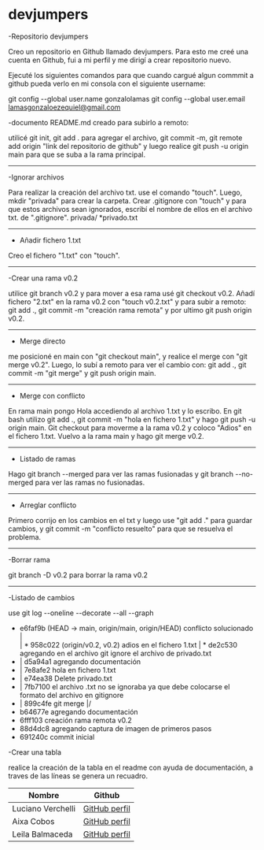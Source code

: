 # devjumpers

-Repositorio devjumpers

Creo un repositorio en Github llamado devjumpers. Para esto me creé una cuenta en Github, fui a mi perfil y me dirigí a crear repositorio nuevo.

Ejecuté los siguientes comandos para que cuando cargué algun commmit a github pueda verlo en mi consola con el siguiente username:

git config --global user.name gonzalolamas
git config --global user.email lamasgonzaloezequiel@gmail.com

-documento README.md creado para subirlo a remoto:

utilicé git init, git add . para agregar el archivo, git commit -m, git remote add origin "link del repositorio de github" y luego realice git push -u origin main para que se suba a la rama principal.
 
-------

-Ignorar archivos

Para realizar la creación del archivo txt. use el comando "touch". Luego, mkdir "privada" para crear la carpeta.
Crear .gitignore con "touch" y para que estos archivos sean ignorados, escribí el nombre de ellos en el archivo txt. de ".gitignore".
privada/
*privado.txt

-----

- Añadir fichero 1.txt

Creo el fichero "1.txt" con "touch". 

------

-Crear una rama v0.2

utilice git branch v0.2 y para mover a esa rama usé git checkout v0.2. 
Añadí fichero "2.txt" en la rama v0.2 con "touch v0.2.txt" y para subir a remoto: git add ., git commit -m "creación rama remota" y por ultimo git push origin v0.2.

------

- Merge directo

me posicioné en main con "git checkout main", y realice el merge con "git merge v0.2". Luego, lo subí a remoto para ver el cambio con: git add ., git commit -m "git merge" y git push origin main.

------

- Merge con conflicto

En rama main pongo Hola accediendo al archivo 1.txt y lo escribo. En git bash utilizo git add ., git commit -m "hola en fichero 1.txt" y hago git push -u origin main. 
Git checkout para moverme a la rama v0.2 y coloco "Adios" en el fichero 1.txt.
Vuelvo a la rama main y hago git merge v0.2.

------

- Listado de ramas
  
Hago git branch --merged para ver las ramas fusionadas y git branch --no-merged para ver las ramas no fusionadas.

------

- Arreglar conflicto
  
Primero corrijo en los cambios en el txt y luego use "git add ." para guardar cambios, y git commit -m "conflicto resuelto" para que se resuelva el problema.

------

-Borrar rama

git branch -D v0.2 para borrar la rama v0.2

------

-Listado de cambios

use git log --oneline --decorate --all --graph

*   e6faf9b (HEAD -> main, origin/main, origin/HEAD) conflicto solucionado
|\
| * 958c022 (origin/v0.2, v0.2) adios en el fichero 1.txt
| * de2c530 agregando en el archivo git ignore el archivo de privado.txt
* | d5a94a1 agregando documentación
* | 7e8afe2 hola en fichero 1.txt
* | e74ea38 Delete privado.txt
* | 7fb7100 el archivo .txt no se ignoraba ya que debe colocarse el formato del
archivo en gitignore
* | 899c4fe git merge
|/
* b64677e agregando documentación
* 6fff103 creación rama remota v0.2
* 88d4dc8 agregando captura de imagen de primeros pasos
* 691240c commit inicial

-Crear una tabla

realice la creación de la tabla en el readme con ayuda de documentación, a traves de las líneas se genera un recuadro.

| Nombre  | Github |
| ------------- | ------------- |
| Luciano Verchelli | [GitHub perfil]([https://pages.github.com/](https://github.com/LucianoVerchelli))  |
| Aixa Cobos  | [GitHub perfil](https://pages.github.com/)  |
| Leila Balmaceda  | [GitHub perfil](https://pages.github.com/)  |
